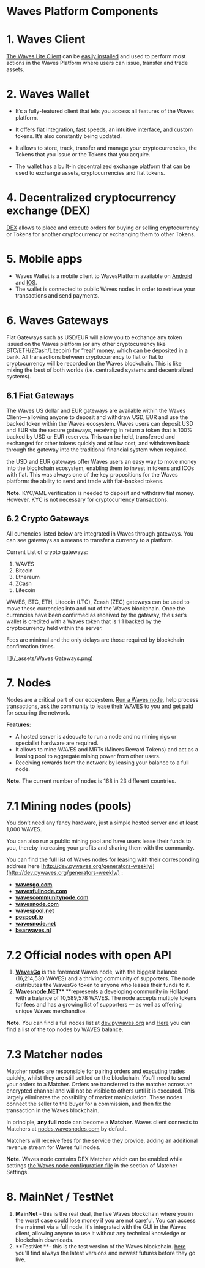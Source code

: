 # Waves Platform Components

# 1. Waves Client

[The Waves Lite Client](https://beta.wavesplatform.com) can be [easily installed](https://waves-platform.gitbooks.io/wavesdocs/content/waves-client/install-waves-client.html) and used to perform most actions in the Waves Platform where users can issue, transfer and trade assets.

# 2. Waves Wallet

* It’s a fully-featured client that lets you access all features of the Waves platform.

* It offers fiat integration, fast speeds, an intuitive interface, and custom tokens. It’s also constantly being updated.

* It allows to store, track, transfer and manage your cryptocurrencies, the Tokens that you issue or the Tokens that you acquire.

* The wallet has a built-in decentralized exchange platform that can be used to exchange assets, cryptocurrencies and fiat tokens.

# 4. Decentralized cryptocurrency exchange \(DEX\)

[DEX](https://docs.wavesplatform.com/platform-features/decentralized-cryptocurrency-exchange-dex.html) allows to place and execute orders for buying or selling cryptocurrency or Tokens for another cryptocurrency or exchanging them to other Tokens.

# 5. Mobile apps

* Waves Wallet is a mobile client to WavesPlatform available on [Android](https://play.google.com/store/apps/details?id=com.wavesplatform.wallet) and [IOS](https://itunes.apple.com/us/app/waves-wallet/id1233158971?mt=8).
* The wallet is connected to public Waves nodes in order to retrieve your transactions and send payments.

# 6. Waves Gateways

Fiat Gateways such as USD/EUR will allow you to exchange any token issued on the Waves platform \(or any other cryptocurrency like BTC/ETH/ZCash/Litecoin\) for “real” money, which can be deposited in a bank. All transactions between cryptocurrency to fiat or fiat to cryptocurrency will be recorded on the Waves blockchain. This is like mixing the best of both worlds \(i.e. centralized systems and decentralized systems\).

## 6.1 Fiat Gateways

The Waves US dollar and EUR gateways are available within the Waves Client — allowing anyone to deposit and withdraw USD, EUR and use the backed token within the Waves ecosystem. Waves users can deposit USD and EUR via the secure gateways, receiving in return a token that is 100% backed by USD or EUR reserves. This can be held, transferred and exchanged for other tokens quickly and at low cost, and withdrawn back through the gateway into the traditional financial system when required.

the USD and EUR gateways offer Waves users an easy way to move money into the blockchain ecosystem, enabling them to invest in tokens and ICOs with fiat. This was always one of the key propositions for the Waves platform: the ability to send and trade with fiat-backed tokens.

**Note.** KYC/AML verification is needed to deposit and withdraw fiat money. However, KYC is not necessary for cryptocurrency transactions.

## 6.2 Crypto Gateways

All currencies listed below are integrated in Waves through gateways. You can see gateways as a means to transfer a currency to a platform.

Current List of crypto gateways:

1. WAVES
2. Bitcoin
3. Ethereum
4. ZCash
5. Litecoin 

WAVES, BTC, ETH, Litecoin \(LTC\), Zcash \(ZEC\) gateways can be used to move these currencies into and out of the Waves blockchain. Once the currencies have been confirmed as received by the gateway, the user’s wallet is credited with a Waves token that is 1:1 backed by the cryptocurrency held within the server.

Fees are minimal and the only delays are those required by blockchain confirmation times.

![](/_assets/Waves Gateways.png)

# 7. Nodes

Nodes are a critical part of our ecosystem. [Run a Waves node](https://docs.wavesplatform.com/waves-full-node/how-to-install-a-node/how-to-install-a-node.html), help process transactions, ask the community to [lease their WAVES](https://docs.wavesplatform.com/waves-client/wallet-management/leasing-waves.html) to you and get paid for securing the network.

**Features:**

* A hosted server is adequate to run a node and no mining rigs or specialist hardware are required.
* It allows to mine WAVES and MRTs \(Miners Reward Tokens\) and act as a leasing pool to aggregate mining power from other users.
* Receiving rewards from the network by leasing your balance to a full node. 

**Note.** The current number of nodes is 168 in 23 different countries.

# 7.1 Mining nodes \(pools\)

You don’t need any fancy hardware, just a simple hosted server and at least 1,000 WAVES.

You can also run a public mining pool and have users lease their funds to you, thereby increasing your profits and sharing them with the community.

You can find the full list of Waves nodes for leasing with their corresponding address here [http://dev.pywaves.org/generators-weekly/](http://dev.pywaves.org/generators-weekly/) :

* [**wavesgo.com**](http://wavesgo.com/)
* [**wavesfullnode.com**](http://wavesfullnode.com/)
* [**wavescommunitynode.com**](http://wavescommunitynode.com/)
* [**wavesnode.com**](http://wavesnode.com/)
* [**wavespool.net**](http://wavespool.net/)
* [**pospool.io**](http://pospool.io/)
* [**wavesnode.net**](http://wavesnode.net/)
* [**bearwaves.nl**](http://bearwaves.nl/)

# 7.2 Official nodes with open API

1. [**WavesGo**](http://www.wavesgo.com) is the foremost Waves node, with the biggest balance \(16,214,530 WAVES\) and a thriving community of supporters. The node distributes the WavesGo token to anyone who leases their funds to it.
2. [**Wavesnode.NET**](https://wavesnode.net)** **represents a developing community in Holland with a balance of 10,589,578 WAVES. The node accepts multiple tokens for fees and has a growing list of supporters — as well as offering unique Waves merchandise.

**Note.** You can find a full nodes list at [dev.pywaves.org](http://dev.pywaves.org/generators/) and [Here](https://wavesplatform.com/leasing#nodes) you can find a list of the top nodes by WAVES balance.

# 7.3 Matcher nodes

Matcher nodes are responsible for pairing orders and executing trades quickly, whilst they are still settled on the blockchain. You’ll need to send your orders to a Matcher. Orders are transferred to the matcher across an encrypted channel and will not be visible to others until it is executed. This largely eliminates the possibility of market manipulation. These nodes connect the seller to the buyer for a commission, and then fix the transaction in the Waves blockchain.

In principle, **any full node** can become a **Matcher**. Waves client connects to Matchers at [nodes.wavesnodes.com](https://nodes.wavesnodes.com/) by default.

Matchers will receive fees for the service they provide, adding an additional revenue stream for Waves full nodes.

**Note.** Waves node contains DEX Matcher which can be enabled while settings [the Waves node configuration file](https://docs.wavesplatform.com/waves-full-node/how-to-configure-a-node.html) in the section of Matcher Settings.

# 8. MainNet / TestNet

1. **MainNet** - this is the real deal, the live Waves blockchain where you in the worst case could lose money if you are not careful. You can access the mainnet via a full node. it's integrated with the GUI in the Waves client, allowing anyone to use it without any technical knowledge or blockchain downloads.
2. **TestNet **- this is the test version of the Waves blockchain. [here](https://github.com/wavesplatform/Waves/releases) you'll find always the latest versions and newest futures before they go live.



